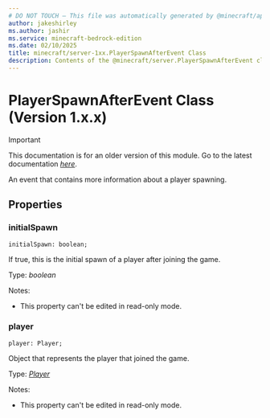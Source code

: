 ```yaml
---
# DO NOT TOUCH — This file was automatically generated by @minecraft/api-docs-generator, to report problems file an issue at https://github.com/Mojang/minecraft-scripting-libraries
author: jakeshirley
ms.author: jashir
ms.service: minecraft-bedrock-edition
ms.date: 02/10/2025
title: minecraft/server-1xx.PlayerSpawnAfterEvent Class
description: Contents of the @minecraft/server.PlayerSpawnAfterEvent class (Version 1.x.x).
---
```

# PlayerSpawnAfterEvent Class (Version 1.x.x)

> [!IMPORTANT]
> This documentation is for an older version of this module. Go to the latest documentation [*here*](../../../scriptapi/minecraft/server/PlayerSpawnAfterEvent.md).

An event that contains more information about a player spawning.

## Properties

### **initialSpawn**
`initialSpawn: boolean;`

If true, this is the initial spawn of a player after joining the game.

Type: *boolean*

Notes:
  - This property can't be edited in read-only mode.

### **player**
`player: Player;`

Object that represents the player that joined the game.

Type: [*Player*](Player.md)

Notes:
  - This property can't be edited in read-only mode.
